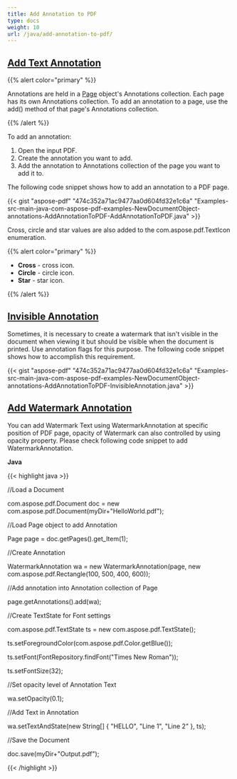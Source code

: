 ```yaml
---
title: Add Annotation to PDF
type: docs
weight: 10
url: /java/add-annotation-to-pdf/
---
```



## <ins>**Add Text Annotation**
{{% alert color="primary" %}} 

Annotations are held in a [Page](https://apireference.aspose.com/java/pdf/com.aspose.pdf/Page) object's Annotations collection. Each page has its own Annotations collection. To add an annotation to a page, use the add() method of that page's Annotations collection.

{{% /alert %}} 

To add an annotation:

1. Open the input PDF.
1. Create the annotation you want to add.
1. Add the annotation to Annotations collection of the page you want to add it to.

The following code snippet shows how to add an annotation to a PDF page.

{{< gist "aspose-pdf" "474c352a71ac9477aa0d604fd32e1c6a" "Examples-src-main-java-com-aspose-pdf-examples-NewDocumentObject-annotations-AddAnnotationToPDF-AddAnnotationToPDF.java" >}}

Cross, circle and star values are also added to the com.aspose.pdf.TextIcon enumeration.

{{% alert color="primary" %}} 

- **Cross** - cross icon.
- **Circle** - circle icon.
- **Star** - star icon.

{{% /alert %}} 

## <ins>**Invisible Annotation**
Sometimes, it is necessary to create a watermark that isn't visible in the document when viewing it but should be visible when the document is printed. Use annotation flags for this purpose. The following code snippet shows how to accomplish this requirement.

{{< gist "aspose-pdf" "474c352a71ac9477aa0d604fd32e1c6a" "Examples-src-main-java-com-aspose-pdf-examples-NewDocumentObject-annotations-AddAnnotationToPDF-InvisibleAnnotation.java" >}}
## <ins>**Add Watermark Annotation**
You can add Watermark Text using WatermarkAnnotation at specific position of PDF page, opacity of Watermark can also controlled by using opacity property. Please check following code snippet to add WatermarkAnnotation.

**Java**

{{< highlight java >}}

 //Load a Document

com.aspose.pdf.Document doc = new com.aspose.pdf.Document(myDir+"HelloWorld.pdf");

//Load Page object to add Annotation

Page page = doc.getPages().get_Item(1);

//Create Annotation

WatermarkAnnotation wa = new WatermarkAnnotation(page, new com.aspose.pdf.Rectangle(100, 500, 400, 600));

//Add annotation into Annotation collection of Page

page.getAnnotations().add(wa);

//Create TextState for Font settings

com.aspose.pdf.TextState ts = new com.aspose.pdf.TextState();

ts.setForegroundColor(com.aspose.pdf.Color.getBlue());

ts.setFont(FontRepository.findFont("Times New Roman"));

ts.setFontSize(32);

//Set opacity level of Annotation Text

wa.setOpacity(0.1);

//Add Text in Annotation

wa.setTextAndState(new String[] { "HELLO", "Line 1", "Line 2" }, ts);

//Save the Document

doc.save(myDir+"Output.pdf");

{{< /highlight >}}

